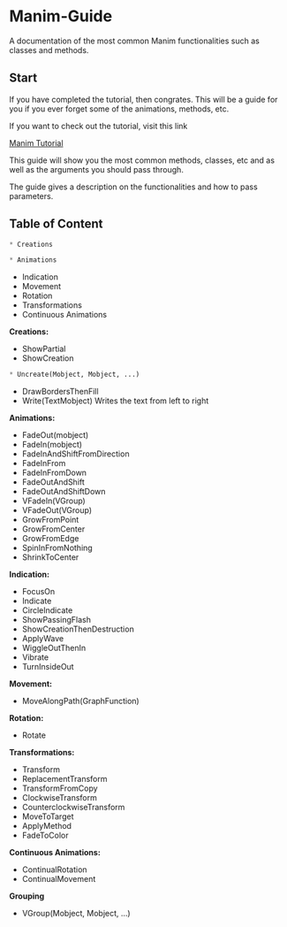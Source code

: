 # Manim-Guide
A documentation of the most common Manim functionalities such as classes and methods. 

## Start
If you have completed the tutorial, then congrates. This will be a guide for you if you ever forget some of the animations, methods, etc. 

If you want to check out the tutorial, visit this link 

[Manim Tutorial](https://github.com/malhotra5/Manim-Tutorial)

This guide will show you the most common methods, classes, etc and as well as the arguments you should pass through. 

The guide gives a description on the functionalities and how to pass parameters. 

## Table of Content
```python
* Creations
```
```python
* Animations
```
* Indication
* Movement
* Rotation
* Transformations
* Continuous Animations


**Creations:**
* ShowPartial
* ShowCreation
```python
* Uncreate(Mobject, Mobject, ...)
```
* DrawBordersThenFill
* Write(TextMobject)
Writes the text from left to right 

**Animations:**
* FadeOut(mobject)
* FadeIn(mobject)
* FadeInAndShiftFromDirection
* FadeInFrom
* FadeInFromDown
* FadeOutAndShift
* FadeOutAndShiftDown
* VFadeIn(VGroup)
* VFadeOut(VGroup)
* GrowFromPoint
* GrowFromCenter
* GrowFromEdge
* SpinInFromNothing
* ShrinkToCenter

**Indication:**
* FocusOn
* Indicate
* CircleIndicate
* ShowPassingFlash
* ShowCreationThenDestruction
* ApplyWave
* WiggleOutThenIn
* Vibrate
* TurnInsideOut

**Movement:** 
* MoveAlongPath(GraphFunction)

**Rotation:**
* Rotate

**Transformations:**
* Transform
* ReplacementTransform
* TransformFromCopy
* ClockwiseTransform
* CounterclockwiseTransform
* MoveToTarget
* ApplyMethod
* FadeToColor

**Continuous Animations:**
* ContinualRotation
* ContinualMovement

**Grouping**
* VGroup(Mobject, Mobject, ...)

